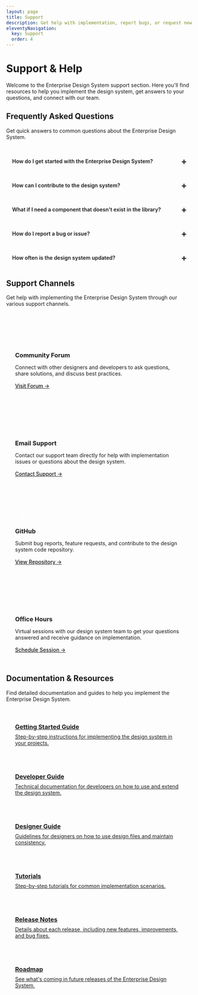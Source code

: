 ```yaml
---
layout: page
title: Support
description: Get help with implementation, report bugs, or request new features.
eleventyNavigation:
  key: Support
  order: 4
---
```


# Support & Help

Welcome to the Enterprise Design System support section. Here you'll find resources to help you implement the design system, get answers to your questions, and connect with our team.

## Frequently Asked Questions

Get quick answers to common questions about the Enterprise Design System.

<div class="faq-container">
  <details class="faq-item">
    <summary class="faq-question">How do I get started with the Enterprise Design System?</summary>
    <div class="faq-answer">
      <p>The best way to get started is to:</p>
      <ol>
        <li>Review the <a href="/design-system/overview/">Design System Overview</a> to understand the core principles and guidelines.</li>
        <li>Explore the <a href="/design-system/foundations/">Foundations</a> to learn about our fundamental design elements.</li>
        <li>Browse the <a href="/components/">Component Library</a> to see what components are available.</li>
        <li>Check out the <a href="/resources/downloads/">Downloads</a> section to access design files and code libraries.</li>
      </ol>
    </div>
  </details>
  
  <details class="faq-item">
    <summary class="faq-question">How can I contribute to the design system?</summary>
    <div class="faq-answer">
      <p>We welcome contributions from the community! To contribute:</p>
      <ol>
        <li>Review our <a href="/support/contribute/guidelines/">Contribution Guidelines</a>.</li>
        <li>Create a proposal using our <a href="/support/contribute/template/">Contribution Template</a>.</li>
        <li>Submit your proposal to the design system team for review.</li>
      </ol>
      <p>For more details, visit our <a href="/support/contribute/">Contribution page</a>.</p>
    </div>
  </details>
  
  <details class="faq-item">
    <summary class="faq-question">What if I need a component that doesn't exist in the library?</summary>
    <div class="faq-answer">
      <p>If you need a component that's not currently in our library:</p>
      <ol>
        <li>Check if a similar component can be adapted for your needs.</li>
        <li>Submit a <a href="/support/feature-request/">Feature Request</a> with details about the component you need.</li>
        <li>Consider creating a custom component that follows our design guidelines until an official one is available.</li>
      </ol>
    </div>
  </details>
  
  <details class="faq-item">
    <summary class="faq-question">How do I report a bug or issue?</summary>
    <div class="faq-answer">
      <p>To report a bug or issue with a component:</p>
      <ol>
        <li>Go to the <a href="/support/report-bug/">Report a Bug</a> page.</li>
        <li>Fill out the bug report form with as much detail as possible, including browser/device information, steps to reproduce, and screenshots if available.</li>
        <li>Submit the form, and our team will review and respond to your report.</li>
      </ol>
    </div>
  </details>
  
  <details class="faq-item">
    <summary class="faq-question">How often is the design system updated?</summary>
    <div class="faq-answer">
      <p>The Enterprise Design System follows a regular release schedule:</p>
      <ul>
        <li><strong>Major releases</strong>: 2-3 times per year (may include breaking changes)</li>
        <li><strong>Minor releases</strong>: Monthly (new features, no breaking changes)</li>
        <li><strong>Patch releases</strong>: As needed (bug fixes and small improvements)</li>
      </ul>
      <p>You can view our <a href="/support/roadmap/">Roadmap</a> to see upcoming changes and follow our <a href="/support/release-notes/">Release Notes</a> for details about each update.</p>
    </div>
  </details>
</div>

## Support Channels

Get help with implementing the Enterprise Design System through our various support channels.

<div class="support-channels">
  <div class="support-channel">
    <div class="channel-icon">
      <svg xmlns="http://www.w3.org/2000/svg" width="24" height="24" viewBox="0 0 24 24" fill="none" stroke="currentColor" stroke-width="2" stroke-linecap="round" stroke-linejoin="round" class="feather feather-message-circle">
        <path d="M21 11.5a8.38 8.38 0 0 1-.9 3.8 8.5 8.5 0 0 1-7.6 4.7 8.38 8.38 0 0 1-3.8-.9L3 21l1.9-5.7a8.38 8.38 0 0 1-.9-3.8 8.5 8.5 0 0 1 4.7-7.6 8.38 8.38 0 0 1 3.8-.9h.5a8.48 8.48 0 0 1 8 8v.5z"></path>
      </svg>
    </div>
    <h3>Community Forum</h3>
    <p>Connect with other designers and developers to ask questions, share solutions, and discuss best practices.</p>
    <a href="/support/forum/" class="channel-link">Visit Forum →</a>
  </div>
  
  <div class="support-channel">
    <div class="channel-icon">
      <svg xmlns="http://www.w3.org/2000/svg" width="24" height="24" viewBox="0 0 24 24" fill="none" stroke="currentColor" stroke-width="2" stroke-linecap="round" stroke-linejoin="round" class="feather feather-mail">
        <path d="M4 4h16c1.1 0 2 .9 2 2v12c0 1.1-.9 2-2 2H4c-1.1 0-2-.9-2-2V6c0-1.1.9-2 2-2z"></path>
        <polyline points="22,6 12,13 2,6"></polyline>
      </svg>
    </div>
    <h3>Email Support</h3>
    <p>Contact our support team directly for help with implementation issues or questions about the design system.</p>
    <a href="/support/contact/" class="channel-link">Contact Support →</a>
  </div>
  
  <div class="support-channel">
    <div class="channel-icon">
      <svg xmlns="http://www.w3.org/2000/svg" width="24" height="24" viewBox="0 0 24 24" fill="none" stroke="currentColor" stroke-width="2" stroke-linecap="round" stroke-linejoin="round" class="feather feather-github">
        <path d="M9 19c-5 1.5-5-2.5-7-3m14 6v-3.87a3.37 3.37 0 0 0-.94-2.61c3.14-.35 6.44-1.54 6.44-7A5.44 5.44 0 0 0 20 4.77 5.07 5.07 0 0 0 19.91 1S18.73.65 16 2.48a13.38 13.38 0 0 0-7 0C6.27.65 5.09 1 5.09 1A5.07 5.07 0 0 0 5 4.77a5.44 5.44 0 0 0-1.5 3.78c0 5.42 3.3 6.61 6.44 7A3.37 3.37 0 0 0 9 18.13V22"></path>
      </svg>
    </div>
    <h3>GitHub</h3>
    <p>Submit bug reports, feature requests, and contribute to the design system code repository.</p>
    <a href="https://github.com/enterprise-design-system" class="channel-link">View Repository →</a>
  </div>
  
  <div class="support-channel">
    <div class="channel-icon">
      <svg xmlns="http://www.w3.org/2000/svg" width="24" height="24" viewBox="0 0 24 24" fill="none" stroke="currentColor" stroke-width="2" stroke-linecap="round" stroke-linejoin="round" class="feather feather-calendar">
        <rect x="3" y="4" width="18" height="18" rx="2" ry="2"></rect>
        <line x1="16" y1="2" x2="16" y2="6"></line>
        <line x1="8" y1="2" x2="8" y2="6"></line>
        <line x1="3" y1="10" x2="21" y2="10"></line>
      </svg>
    </div>
    <h3>Office Hours</h3>
    <p>Virtual sessions with our design system team to get your questions answered and receive guidance on implementation.</p>
    <a href="/support/office-hours/" class="channel-link">Schedule Session →</a>
  </div>
</div>

## Documentation & Resources

Find detailed documentation and guides to help you implement the Enterprise Design System.

<div class="resource-grid">
  <a href="/support/documentation/getting-started/" class="resource-card">
    <h3>Getting Started Guide</h3>
    <p>Step-by-step instructions for implementing the design system in your projects.</p>
  </a>
  
  <a href="/support/documentation/development/" class="resource-card">
    <h3>Developer Guide</h3>
    <p>Technical documentation for developers on how to use and extend the design system.</p>
  </a>
  
  <a href="/support/documentation/design/" class="resource-card">
    <h3>Designer Guide</h3>
    <p>Guidelines for designers on how to use design files and maintain consistency.</p>
  </a>
  
  <a href="/support/tutorials/" class="resource-card">
    <h3>Tutorials</h3>
    <p>Step-by-step tutorials for common implementation scenarios.</p>
  </a>
  
  <a href="/support/release-notes/" class="resource-card">
    <h3>Release Notes</h3>
    <p>Details about each release, including new features, improvements, and bug fixes.</p>
  </a>
  
  <a href="/support/roadmap/" class="resource-card">
    <h3>Roadmap</h3>
    <p>See what's coming in future releases of the Enterprise Design System.</p>
  </a>
</div>

<style>
  .faq-container {
    margin: 2rem 0;
  }
  
  .faq-item {
    border: 1px solid var(--color-border);
    border-radius: 8px;
    margin-bottom: 1rem;
    overflow: hidden;
  }
  
  .faq-question {
    padding: 1rem;
    cursor: pointer;
    font-weight: 600;
    position: relative;
    list-style: none;
  }
  
  .faq-question::after {
    content: '+';
    position: absolute;
    right: 1rem;
    top: 50%;
    transform: translateY(-50%);
    font-size: 1.5rem;
    color: var(--color-primary);
  }
  
  details[open] .faq-question::after {
    content: '-';
  }
  
  .faq-answer {
    padding: 0 1rem 1rem;
    border-top: 1px solid var(--color-border);
  }
  
  .support-channels {
    display: grid;
    grid-template-columns: repeat(auto-fill, minmax(250px, 1fr));
    gap: 1.5rem;
    margin: 2rem 0;
  }
  
  .support-channel {
    padding: 1.5rem;
    background-color: var(--color-bg-alt);
    border-radius: 8px;
  }
  
  .channel-icon {
    display: inline-flex;
    align-items: center;
    justify-content: center;
    width: 48px;
    height: 48px;
    background-color: var(--color-primary);
    color: white;
    border-radius: 8px;
    margin-bottom: 1rem;
  }
  
  .support-channel h3 {
    margin-top: 0;
    margin-bottom: 0.5rem;
  }
  
  .support-channel p {
    margin-bottom: 1rem;
    color: var(--color-text-muted);
  }
  
  .channel-link {
    font-weight: 500;
  }
  
  .resource-grid {
    display: grid;
    grid-template-columns: repeat(auto-fill, minmax(250px, 1fr));
    gap: 1.5rem;
    margin: 2rem 0;
  }
  
  .resource-card {
    padding: 1.5rem;
    border: 1px solid var(--color-border);
    border-radius: 8px;
    transition: transform 0.2s ease, box-shadow 0.2s ease;
    display: block;
    color: var(--color-text);
  }
  
  .resource-card:hover {
    transform: translateY(-4px);
    box-shadow: 0 10px 15px -3px rgba(0, 0, 0, 0.1);
    text-decoration: none;
  }
  
  .resource-card h3 {
    margin-top: 0;
    margin-bottom: 0.5rem;
    color: var(--color-primary);
  }
  
  .resource-card p {
    margin: 0;
    color: var(--color-text-muted);
  }
</style>

